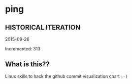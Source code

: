 # ping

## HISTORICAL ITERATION
2015-09-26

Incremented: 313

## What is this?? 
Linux skills to hack the github commit visualization chart `;-)`
